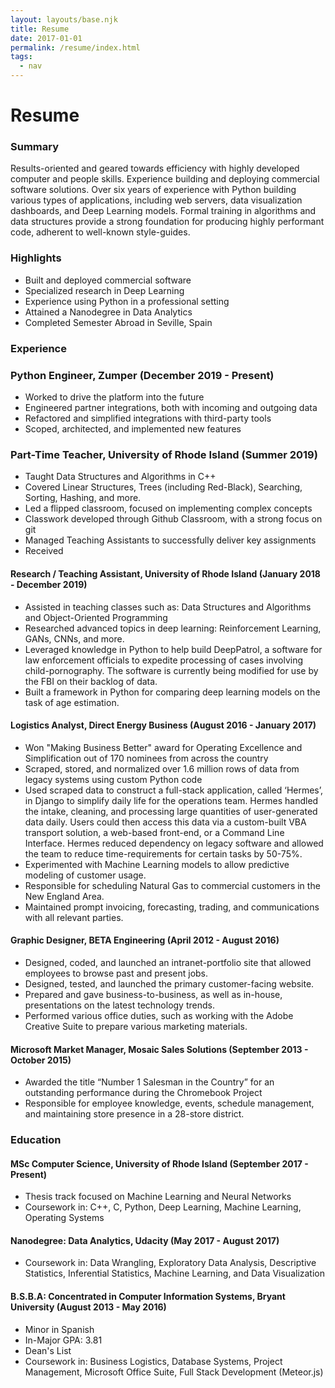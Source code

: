 ```yaml
---
layout: layouts/base.njk
title: Resume
date: 2017-01-01
permalink: /resume/index.html
tags:
  - nav
---
```

# Resume

### Summary

Results-oriented and geared towards efficiency with highly developed computer and people skills.
Experience building and deploying commercial software solutions.
Over six years of experience with Python building various types of applications, including web servers, data visualization dashboards, and Deep Learning models.
Formal training in algorithms and data structures provide a strong foundation for producing highly performant code, adherent to well-known style-guides.

### Highlights

- Built and deployed commercial software
- Specialized research in Deep Learning
- Experience using Python in a professional setting
- Attained a Nanodegree in Data Analytics
- Completed Semester Abroad in Seville, Spain

### Experience

### Python Engineer, Zumper (December 2019 - Present)

- Worked to drive the platform into the future
- Engineered partner integrations, both with incoming and outgoing data
- Refactored and simplified integrations with third-party tools
- Scoped, architected, and implemented new features

### Part-Time Teacher, University of Rhode Island (Summer 2019)

- Taught Data Structures and Algorithms in C++
- Covered Linear Structures, Trees (including Red-Black), Searching, Sorting, Hashing, and more.
- Led a flipped classroom, focused on implementing complex concepts
- Classwork developed through Github Classroom, with a strong focus on git
- Managed Teaching Assistants to successfully deliver key assignments
- Received 

#### Research / Teaching Assistant, University of Rhode Island (January 2018 - December 2019)

- Assisted in teaching classes such as: Data Structures and Algorithms and Object-Oriented Programming
- Researched advanced topics in deep learning: Reinforcement Learning, GANs, CNNs, and more.
- Leveraged knowledge in Python to help build DeepPatrol, a software for law enforcement officials to expedite processing of cases involving child-pornography. The software is currently being modified for use by the FBI on their backlog of data.  
- Built a framework in Python for comparing deep learning models on the task of age estimation.

#### Logistics Analyst, Direct Energy Business (August 2016 - January 2017)

- Won "Making Business Better" award for Operating Excellence and Simplification out of 170 nominees from across the country
- Scraped, stored, and normalized over 1.6 million rows of data from legacy systems using custom Python code
- Used scraped data to construct a full-stack application, called ‘Hermes’, in Django to simplify daily life for the operations team. Hermes handled the intake, cleaning, and processing large quantities of user-generated data daily. Users could then access this data via a custom-built VBA transport solution, a web-based front-end, or a Command Line Interface. Hermes reduced dependency on legacy software and allowed the team to reduce time-requirements for certain tasks by 50-75%.
- Experimented with Machine Learning models to allow predictive modeling of customer usage.
- Responsible for scheduling Natural Gas to commercial customers in the New England Area.
- Maintained prompt invoicing, forecasting, trading, and communications with all relevant parties.

#### Graphic Designer, BETA Engineering (April 2012 - August 2016)

- Designed, coded, and launched an intranet-portfolio site that allowed employees to browse past and present jobs.
- Designed, tested, and launched the primary customer-facing website.
- Prepared and gave business-to-business, as well as in-house, presentations on the latest technology trends.
- Performed various office duties, such as working with the Adobe Creative Suite to prepare various marketing materials.

#### Microsoft Market Manager, Mosaic Sales Solutions (September 2013 - October 2015)

- Awarded the title “Number 1 Salesman in the Country” for an outstanding performance during the Chromebook Project
- Responsible for employee knowledge, events, schedule management, and maintaining store presence in a 28-store district.

### Education

#### MSc Computer Science, University of Rhode Island (September 2017 - Present)

- Thesis track focused on Machine Learning and Neural Networks
- Coursework in: C++, C, Python, Deep Learning, Machine Learning, Operating Systems

#### Nanodegree: Data Analytics, Udacity (May 2017 - August 2017)

- Coursework in: Data Wrangling, Exploratory Data Analysis, Descriptive Statistics, Inferential Statistics, Machine Learning, and Data Visualization

#### B.S.B.A: Concentrated in Computer Information Systems, Bryant University (August 2013 - May 2016)

- Minor in Spanish
- In-Major GPA: 3.81
- Dean's List
- Coursework in: Business Logistics, Database Systems, Project Management, Microsoft Office Suite, Full Stack Development (Meteor.js)
